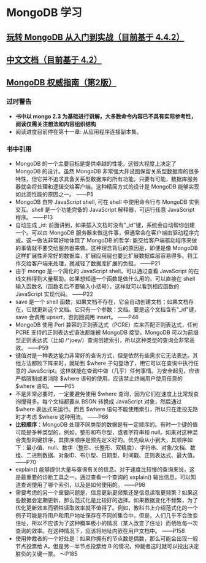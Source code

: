 # MongoDB 学习

## [玩转 MongoDB 从入门到实战（目前基于 4.4.2）](https://developer.aliyun.com/topic/download?spm=a2c6h.12873639.0.0.52a143148kQF8K&id=1060)

## [中文文档（目前基于 4.2）](https://docs.mongoing.com/)

## [MongoDB 权威指南（第2版）](https://book.douban.com/subject/25798102/)

### 过时警告

* **书中以 mongo 2.3 为基础进行讲解，大多数命令内容已不具有实际参考性，阅读仅需关注想法和内容组织结构**
* 阅读进度目前停在第十一章: 从应用程序连接副本集。

### 书中引用

* MongoDB 的一个主要目标是提供卓越的性能，这很大程度上决定了 MongoDB 的设计。虽然 MongoDB 非常强大并试图保留关系型数据库的很多特性，但它并不追求具备关系型数据库的所有功能。只要有可能，数据库服务器就会将处理和逻辑交给客户端。这种精简方式的设计是 MongoDB 能够实现如此高性能的原因之一。    ——P5
* MongoDB 自带 JavaScript shell, 可在 shell 中使用命令行与 MongoDB 实例交互。shell 是一个功能完备的  JavaScript 解释器，可运行任意 JavaScript 程序。    ——P13
* 自动生成 _id: 前面讲到，如果插入文档时没有"_id"键，系统会自动帮你创建一个。可以由 MongoDB 服务器来做这件事，但通常会在客户端由驱动程序完成。这一做法非常好地体现了 MongoDB 的哲学: 能交给客户端驱动程序来做的事情就不要交给服务器来做。这种理念背后的原因是，即便是像 MongoDB 这样扩展性非常好的数据库，扩展应用层也要比扩展数据库层容易得多。将工作交给客户端来处理，就减轻了数据库扩展的负担。  ——P21
* 由于 mongo 是一个简化的 JavaScript shell，可以通过查看 JavaScript 的在线文档得到大量帮助。如果想知道一个函数是做什么用的，可以直接在 shell 输入函数名（函数名后不要输入小括号），这样就可以看到相应函数的 JavaScript 实现代码。   ——P22
* save 是一个 shell 函数，如果文档不存在，它会自动创建文档；如果文档存在，它就更新这个文档。它只有一个参数：文档。要是这个文档含有"_id"键，save 会调用 upsert，否则回调用 insert。    ——P46
* MongoDB 使用 Perl 兼容的正则表达式（PCRE）库来匹配正则表达式，任何 PCRE 支持的正则表达式语法都能被 MongoDB 接受。MongoDB 可以为前缀型正则表达式（比如 /^joey/）查询创建索引，所以这种类型的查询会非常高效。    ——P59
* 键值对是一种表达能力非常好的查询方式，但是依然有些需求它无法表达。其他方法都败下阵来时，就轮到 $where 子句登场了，用它可以在查询中执行任意的 JavaScript。这样就能在查询中做（几乎）任何事情。为安全起见，应该严格限制或者消除 $where 语句的使用。应该禁止终端用户使用任意的 $where 语句。    ——P65
* 不是非常必要时，一定要避免使用 $where 查询，因为它们在速度上比常规查询慢得多。每个文档都要从 BSON 转换成 JavaScript 对象，然后通过 $where 表达式来运行。而且 $where 语句不能使用索引，所以只在走投无路时才考虑 $where 这种用法。     ——P66
* **比较顺序**：MongoDB 处理不同类型的数据是有一定顺序的。有时一个键的值可能是多种类型的，例如，整形和布尔型，或者字符串和 null。如果对这种混合类型的键排序，其排序顺序是预先定义好的。优先级从小到大，其顺序如下：最小值、null、数字（整形、长整形、双精度）、字符串、对象/文档、数组、二进制数据、对象ID、布尔型、日期型、时间戳、正则表达式、最大值。   ——P70
* explain\(\) 能够提供大量与查询有关的信息。对于速度比较慢的查询来说，这是最重要的诊断工具之一。通过查看一个查询的 explain\(\) 输出信息，可以知道查询使用了哪个索引，以及是如何使用的。   ——P98
* 需要考虑的另一个重要问题是，信息更新更频繁还是信息读取更频繁？如果这些数据会定期更新，那么范式化是比较好的选择。如果数据变化不频繁，为了优化更新效率而牺牲读取效率就不值得了。例如，教科书上介绍范式化的一个例子可能是将用户和用户地址保存在不同的集合中。但是，人们几乎不会改变住址，所以不应该为了这种概率极小的情况（某人改变了住址）而牺牲每一次查询的效率。在这种情况下，应该将地址内嵌在用户文档中。 ——P158
* 使用仲裁者的一个好处是：如果你拥有的节点数是偶数，那么可能会出现一般节点投票给 A，但是另一半节点投票给 B 的情况。仲裁者这时就可以投出决定胜负的关键一票。   ～P185
